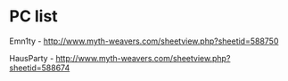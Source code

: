 # PC list

Emn1ty - http://www.myth-weavers.com/sheetview.php?sheetid=588750

HausParty - http://www.myth-weavers.com/sheetview.php?sheetid=588674
